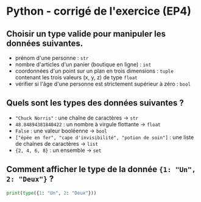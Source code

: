 # Python - corrigé de l'exercice (EP4)

## Choisir un type valide pour manipuler les données suivantes.

+ prénom d'une personne : `str`
+ nombre d'articles d'un panier (boutique en ligne) : `int`
+ coordonnées d'un point sur un plan en trois dimensions : `tuple` contenant les trois valeurs (x, y, z) de type `float`
+ vérifier si l'âge d'une personne est strictement supérieur à zéro : `bool`

## Quels sont les types des données suivantes ?

+ `"Chuck Norris"` : une chaîne de caractères -> `str`
+ `48.84894381840422` : un nombre à virgule flottante -> `float`
+ `False` : une valeur booléenne -> `bool`
+ `["épée en fer", "cape d'invisibilité", "potion de soin"]` : une liste de chaînes de caractères -> `list`
+ `{2, 4, 6, 8}` : un ensemble -> `set`

## Comment afficher le type de la donnée `{1: "Un", 2: "Deux"}` ?

```python
print(type({1: "Un", 2: "Deux"}))
```
